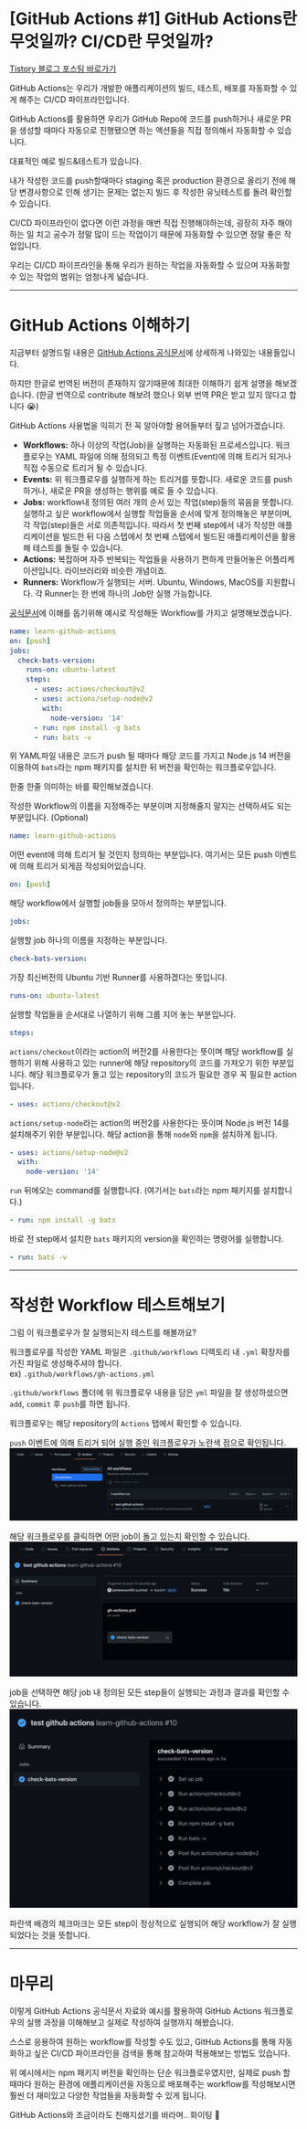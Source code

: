 # [GitHub Actions #1] GitHub Actions란 무엇일까? CI/CD란 무엇일까?

[Tistory 블로그 포스팅 바로가기](https://seunghyunson.tistory.com/14)

GitHub Actions는 우리가 개발한 애플리케이션의 빌드, 테스트, 배포를 자동화할 수 있게 해주는 CI/CD 파이프라인입니다.

GitHub Actions를 활용하면 우리가 GitHub Repo에 코드를 push하거나 새로운 PR을 생성할 때마다 자동으로 진행됐으면 하는 액션들을 직접 정의해서 자동화할 수 있습니다.

대표적인 예로 빌드&테스트가 있습니다.

내가 작성한 코드를 push할때마다 staging 혹은 production 환경으로 올리기 전에 해당 변경사항으로 인해 생기는 문제는 없는지 빌드 후 작성한 유닛테스트를 돌려 확인할 수 있습니다.

CI/CD 파이프라인이 없다면 이런 과정을 매번 직접 진행해야하는데, 굉장히 자주 해야 하는 일 치고 공수가 정말 많이 드는 작업이기 때문에 자동화할 수 있으면 정말 좋은 작업입니다.

우리는 CI/CD 파이프라인을 통해 우리가 원하는 작업을 자동화할 수 있으며 자동화할 수 있는 작업의 범위는 엄청나게 넓습니다.

---

# GitHub Actions 이해하기

지금부터 설명드릴 내용은 [GitHub Actions 공식문서](https://docs.github.com/en/actions/learn-github-actions/understanding-github-actions)에 상세하게 나와있는 내용들입니다.  

하지만 한글로 번역된 버전이 존재하지 않기때문에 최대한 이해하기 쉽게 설명을 해보겠습니다. (한글 번역으로 contribute 해보려 했으나 외부 번역 PR은 받고 있지 않다고 합니다 😭)

GitHub Actions 사용법을 익히기 전 꼭 알아야할 용어들부터 짚고 넘어가겠습니다.

* **Workflows:** 하나 이상의 작업(Job)을 실행하는 자동화된 프로세스입니다. 워크플로우는 YAML 파일에 의해 정의되고 특정 이벤트(Event)에 의해 트리거 되거나 직접 수동으로 트리거 될 수 있습니다.
* **Events:** 위 워크플로우를 실행하게 하는 트리거를 뜻합니다. 새로운 코드를 push하거나, 새로운 PR을 생성하는 행위를 예로 들 수 있습니다.
* **Jobs:** workflow내 정의된 여러 개의 순서 있는 작업(step)들의 묶음을 뜻합니다. 실행하고 싶은 workflow에서 실행할 작업들을 순서에 맞게 정의해놓은 부분이며, 각 작업(step)들은 서로 의존적입니다. 따라서 첫 번째 step에서 내가 작성한 애플리케이션을 빌드한 뒤 다음 스텝에서 첫 번째 스텝에서 빌드된 애플리케이션을 활용해 테스트를 돌릴 수 있습니다.
* **Actions:** 복잡하며 자주 반복되는 작업들을 사용하기 편하게 만들어놓은 어플리케이션입니다. 라이브러리와 비슷한 개념이죠.
* **Runners:** Workflow가 실행되는 서버. Ubuntu, Windows, MacOS를 지원합니다. 각 Runner는 한 번에 하나의 Job만 실행 가능합니다.

[공식문서](https://docs.github.com/en/actions/learn-github-actions/understanding-github-actions)에 이해를 돕기위해 예시로 작성해둔 Workflow를 가지고 설명해보겠습니다.

```yaml
name: learn-github-actions
on: [push]
jobs:
  check-bats-version:
    runs-on: ubuntu-latest
    steps:
      - uses: actions/checkout@v2
      - uses: actions/setup-node@v2
        with:
          node-version: '14'
      - run: npm install -g bats
      - run: bats -v
```

위 YAML파일 내용은 코드가 push 될 때마다 해당 코드를 가지고 Node.js 14 버전을 이용하여 `bats`라는 npm 패키지를 설치한 뒤 버전을 확인하는 워크플로우입니다.

한줄 한줄 의미하는 바를 확인해보겠습니다.

작성한 Workflow의 이름을 지정해주는 부분이며 지정해줄지 말지는 선택하셔도 되는 부분입니다. (Optional)
```yaml
name: learn-github-actions
```

어떤 event에 의해 트리거 될 것인지 정의하는 부분입니다. 여기서는 모든 push 이벤트에 의해 트리거 되게끔 작성되어있습니다.
```yaml
on: [push]
```

해당 workflow에서 실행할 job들을 모아서 정의하는 부분입니다.
```yaml
jobs: 
```

실행할 job 하나의 이름을 지정하는 부분입니다.
```yaml
check-bats-version:
```

가장 최신버전의 Ubuntu 기반 Runner를 사용하겠다는 뜻입니다.
```yaml
runs-on: ubuntu-latest
```

실행할 작업들을 순서대로 나열하기 위해 그룹 지어 놓는 부분입니다.
```yaml
steps:
```

`actions/checkout`이라는 action의 버전2를 사용한다는 뜻이며 해당 workflow를 실행하기 위해 사용하고 있는 runner에 해당 repository의 코드를 가져오기 위한 부분입니다. 해당 워크플로우가 돌고 있는 repository의 코드가 필요한 경우 꼭 필요한 action입니다.
```yaml
- uses: actions/checkout@v2
```

`actions/setup-node`라는 action의 버전2를 사용한다는 뜻이며 Node.js 버전 14를 설치해주기 위한 부분입니다. 해당 action을 통해 `node`와 `npm`을 설치하게 됩니다.
```yaml
- uses: actions/setup-node@v2
  with:
    node-version: '14'
```

`run` 뒤에오는 command를 실행합니다. (여기서는 `bats`라는 npm 패키지를 설치합니다.)
```yaml
- run: npm install -g bats
```

바로 전 step에서 설치한 `bats` 패키지의 version을 확인하는 명령어를 실행합니다.
```yaml
- run: bats -v
```

---

# 작성한 Workflow 테스트해보기

그럼 이 워크플로우가 잘 실행되는지 테스트를 해볼까요?

워크플로우를 작성한 YAML 파일은 `.github/workflows` 디렉토리 내 `.yml` 확장자를 가진 파일로 생성해주셔야 합니다.  
ex) `.github/workflows/gh-actions.yml`

`.github/workflows` 폴더에 위 워크플로우 내용을 담은 `yml` 파일을 잘 생성하셨으면 `add`, `commit` 후 `push`를 하면 됩니다.

워크플로우는 해당 repository의 `Actions` 탭에서 확인할 수 있습니다.

`push` 이벤트에 의해 트리거 되어 실행 중인 워크플로우가 노란색 점으로 확인됩니다.
![1](./images/actions-tab.png)

해당 워크플로우를 클릭하면 어떤 job이 돌고 있는지 확인할 수 있습니다.
![2](./images/actions-summary.png)

job을 선택하면 해당 job 내 정의된 모든 step들이 실행되는 과정과 결과를 확인할 수 있습니다.
![3](./images/actions-job-steps.png)

파란색 배경의 체크마크는 모든 step이 정상적으로 실행되어 해당 workflow가 잘 실행되었다는 것을 뜻합니다.

---

# 마무리

이렇게 GitHub Actions 공식문서 자료와 예시를 활용하여 GitHub Actions 워크플로우의 실행 과정을 이해해보고 실제로 작성하여 실행까지 해봤습니다.

스스로 응용하여 원하는 workflow를 작성할 수도 있고, GitHub Actions를 통해 자동화하고 싶은 CI/CD 파이프라인을 검색을 통해 참고하여 적용해보는 방법도 있습니다.

위 예시에서는 npm 패키지 버전을 확인하는 단순 워크플로우였지만, 실제로 push 할 때마다 원하는 환경에 애플리케이션을 자동으로 배포해주는 workflow를 작성해보시면 훨씬 더 재미있고 다양한 작업들을 자동화할 수 있게 됩니다.

GitHub Actions와 조금이라도 친해지셨기를 바라며.. 화이팅 💪